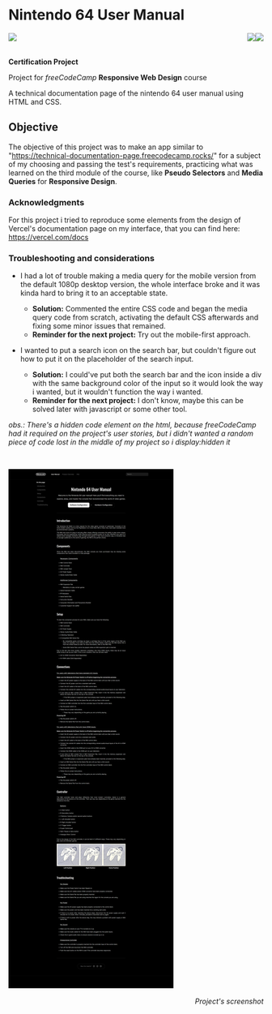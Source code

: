 # Nintendo 64 User Manual

<img align="left" src="https://img.shields.io/badge/freecodecamp-27273D?style=for-the-badge&logo=freecodecamp&logoColor=white"><img align="right" src="https://img.shields.io/badge/CSS3-1572B6?style=for-the-badge&logo=css3&logoColor=white"><img align="right" src="https://img.shields.io/badge/HTML5-E34F26?style=for-the-badge&logo=html5&logoColor=white">

<br>
<br>

**Certification Project**

Project for _freeCodeCamp_ **Responsive Web Design** course

A technical documentation page of the nintendo 64 user manual using HTML and CSS.

## Objective

The objective of this project was to make an app similar to "https://technical-documentation-page.freecodecamp.rocks/" for a subject of my choosing and passing the test's requirements, practicing what was learned on the third module of the course, like **Pseudo Selectors** and **Media Queries** for **Responsive Design**.

### **Acknowledgments**

For this project i tried to reproduce some elements from the design of Vercel's documentation page on my interface, that you can find here: https://vercel.com/docs

### **Troubleshooting and considerations**

- I had a lot of trouble making a media query for the mobile version from the default 1080p desktop version, the whole interface broke and it was kinda hard to bring it to an acceptable state.

  - **Solution:** Commented the entire CSS code and began the media query code from scratch, activating the default CSS afterwards and fixing some minor issues that remained.
  - **Reminder for the next project:** Try out the mobile-first approach.

- I wanted to put a search icon on the search bar, but couldn't figure out how to put it on the placeholder of the search input.
  - **Solution:** I could've put both the search bar and the icon inside a div with the same background color of the input
    so it would look the way i wanted, but it wouldn't function the way i wanted.
  - **Reminder for the next project:** I don't know, maybe this can be solved later with javascript or some other tool.

_obs.: There's a hidden code element on the html, because freeCodeCamp had it required on the project's user stories, but i didn't wanted a random piece of code lost in the middle of my project so i display:hidden it_

<br>

![Project's screenshot](images/screenshot.png)
_<p align="right">Project's screenshot</p>_
